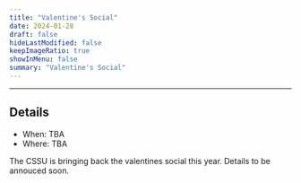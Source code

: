```yaml
---
title: "Valentine's Social"
date: 2024-01-28
draft: false
hideLastModified: false
keepImageRatio: true
showInMenu: false
summary: "Valentine's Social"
---
```

---

## Details

- When: TBA
- Where: TBA

The CSSU is bringing back the valentines social this year. Details to be annouced soon.
